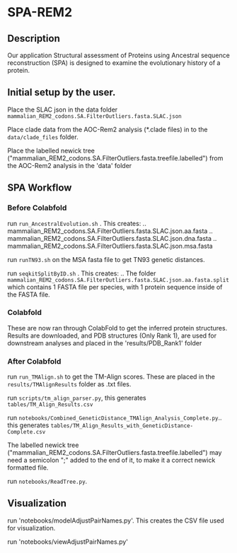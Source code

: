# SPA-REM2

## Description

Our application Structural assessment of Proteins using Ancestral sequence reconstruction (SPA) is designed to examine the evolutionary history of a protein.

## Initial setup by the user.

Place the SLAC json in the data folder `mammalian_REM2_codons.SA.FilterOutliers.fasta.SLAC.json`

Place clade data from the AOC-Rem2 analysis (*.clade files) in to the `data/clade_files` folder.

Place the labelled newick tree ("mammalian_REM2_codons.SA.FilterOutliers.fasta.treefile.labelled") from the AOC-Rem2 analysis in the 'data' folder 

## SPA Workflow 

### Before Colabfold

run `run_AncestralEvolution.sh`
. This creates:
.. mammalian_REM2_codons.SA.FilterOutliers.fasta.SLAC.json.aa.fasta
.. mammalian_REM2_codons.SA.FilterOutliers.fasta.SLAC.json.dna.fasta
.. mammalian_REM2_codons.SA.FilterOutliers.fasta.SLAC.json.msa.fasta

run `runTN93.sh` on the MSA fasta file to get TN93 genetic distances.

run `seqkitSplitByID.sh`
. This creates:
.. The folder `mammalian_REM2_codons.SA.FilterOutliers.fasta.SLAC.json.aa.fasta.split` which contains 1 FASTA file per species, with 1 protein sequence inside of the FASTA file.

### Colabfold

These are now ran through ColabFold to get the inferred protein structures. Results are downloaded, and PDB structures (Only Rank 1), are used for downstream analyses and placed in the 'results/PDB_Rank1' folder

### After Colabfold

run `run_TMAlign.sh` to get the TM-Align scores. These are placed in the `results/TMAlignResults` folder as .txt files.

run `scripts/tm_align_parser.py`, this generates `tables/TM_Align_Results.csv`

run `notebooks/Combined_GeneticDistance_TMAlign_Analysis_Complete.py`.. this generates `tables/TM_Align_Results_with_GeneticDistance-Complete.csv`

The labelled newick tree ("mammalian_REM2_codons.SA.FilterOutliers.fasta.treefile.labelled") may need a semicolon ";" added to the end of it, to make it a correct newick formatted file.

run `notebooks/ReadTree.py`.

## Visualization

run 'notebooks/modelAdjustPairNames.py'. This creates the CSV file used for visualization.

run 'notebooks/viewAdjustPairNames.py'
